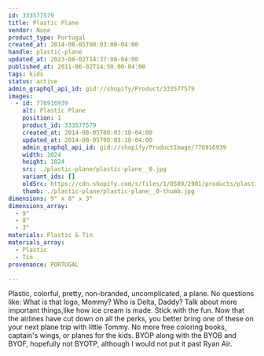 ```yaml
---
id: 333577579
title: Plastic Plane
vendor: None
product_type: Portugal
created_at: 2014-08-05T00:03:08-04:00
handle: plastic-plane
updated_at: 2023-08-02T14:37:08-04:00
published_at: 2011-06-02T14:50:00-04:00
tags: kids
status: active
admin_graphql_api_id: gid://shopify/Product/333577579
images:
  - id: 776916939
    alt: Plastic Plane
    position: 1
    product_id: 333577579
    created_at: 2014-08-05T00:03:10-04:00
    updated_at: 2014-08-05T00:03:10-04:00
    admin_graphql_api_id: gid://shopify/ProductImage/776916939
    width: 1024
    height: 1024
    src: ./plastic-plane/plastic-plane__0.jpg
    variant_ids: []
    oldSrc: https://cdn.shopify.com/s/files/1/0589/2901/products/plastic-plane_1.jpeg?v=1407211390
    thumb: ./plastic-plane/plastic-plane__0-thumb.jpg
dimensions: 9" x 8" x 3"
dimensions_array:
  - 9"
  - 8"
  - 3"
materials: Plastic & Tin
materials_array:
  - Plastic
  - Tin
provenance: PORTUGAL

---
```


Plastic, colorful, pretty, non-branded, uncomplicated, a plane. No questions like: What is that logo, Mommy? Who is Delta, Daddy? Talk about more important things,like how ice cream is made. Stick with the fun. Now that the airlines have cut down on all the perks, you better bring one of these on your next plane trip with little Tommy. No more free coloring books, captain's wings, or planes for the kids. BYOP along with the BYOB and BYOF, hopefully not BYOTP, although I would not put it past Ryan Air.